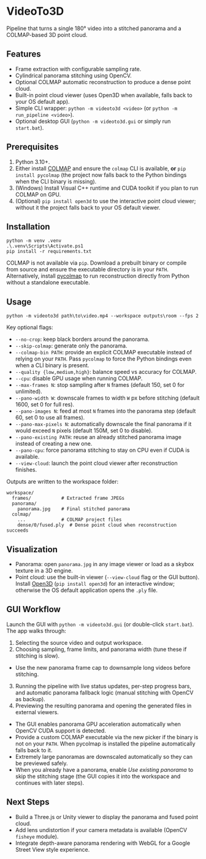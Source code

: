# VideoTo3D

Pipeline that turns a single 180° video into a stitched panorama and a COLMAP-based 3D point cloud.

## Features

- Frame extraction with configurable sampling rate.
- Cylindrical panorama stitching using OpenCV.
- Optional COLMAP automatic reconstruction to produce a dense point cloud.
- Built-in point cloud viewer (uses Open3D when available, falls back to your OS default app).
- Simple CLI wrapper: `python -m videoto3d <video>` (or `python -m run_pipeline <video>`).
- Optional desktop GUI (`python -m videoto3d.gui` or simply run `start.bat`).

## Prerequisites

1. Python 3.10+.
2. Either install [COLMAP](https://colmap.github.io/install.html) and ensure the `colmap` CLI is available, **or** `pip install pycolmap` (the project now falls back to the Python bindings when the CLI binary is missing).
3. (Windows) Install Visual C++ runtime and CUDA toolkit if you plan to run COLMAP on GPU.
4. (Optional) `pip install open3d` to use the interactive point cloud viewer; without it the project falls back to your OS default viewer.

## Installation

```pwsh
python -m venv .venv
.\.venv\Scripts\Activate.ps1
pip install -r requirements.txt
```

COLMAP is not available via `pip`. Download a prebuilt binary or compile from source and ensure the executable directory is in your `PATH`. Alternatively, install [pycolmap](https://github.com/colmap/pycolmap) to run reconstruction directly from Python without a standalone executable.

## Usage

```pwsh
python -m videoto3d path\to\video.mp4 --workspace outputs\room --fps 2
```

Key optional flags:

- `--no-crop`: keep black borders around the panorama.
- `--skip-colmap`: generate only the panorama.
- `--colmap-bin PATH`: provide an explicit COLMAP executable instead of relying on your `PATH`. Pass `pycolmap` to force the Python bindings even when a CLI binary is present.
- `--quality {low,medium,high}`: balance speed vs accuracy for COLMAP.
- `--cpu`: disable GPU usage when running COLMAP.
- `--max-frames N`: stop sampling after `N` frames (default 150, set 0 for unlimited).
- `--pano-width W`: downscale frames to width `W` px before stitching (default 1600, set 0 for full res).
- `--pano-images N`: feed at most `N` frames into the panorama step (default 60, set 0 to use all frames).
- `--pano-max-pixels N`: automatically downscale the final panorama if it would exceed `N` pixels (default 150M, set 0 to disable).
- `--pano-existing PATH`: reuse an already stitched panorama image instead of creating a new one.
- `--pano-cpu`: force panorama stitching to stay on CPU even if CUDA is available.
- `--view-cloud`: launch the point cloud viewer after reconstruction finishes.

Outputs are written to the workspace folder:

```
workspace/
  frames/           # Extracted frame JPEGs
  panorama/
    panorama.jpg    # Final stitched panorama
  colmap/
    ...             # COLMAP project files
    dense/0/fused.ply  # Dense point cloud when reconstruction succeeds
```

## Visualization

- Panorama: open `panorama.jpg` in any image viewer or load as a skybox texture in a 3D engine.
- Point cloud: use the built-in viewer (`--view-cloud` flag or the GUI button). Install [Open3D](http://www.open3d.org/) (`pip install open3d`) for an interactive window; otherwise the OS default application opens the `.ply` file.

## GUI Workflow

Launch the GUI with `python -m videoto3d.gui` (or double-click `start.bat`). The app walks through:

1. Selecting the source video and output workspace.
2. Choosing sampling, frame limits, and panorama width (tune these if stitching is slow).
  - Use the new panorama frame cap to downsample long videos before stitching.
3. Running the pipeline with live status updates, per-step progress bars, and automatic panorama fallback logic (manual stitching with OpenCV as backup).
4. Previewing the resulting panorama and opening the generated files in external viewers.
  - The GUI enables panorama GPU acceleration automatically when OpenCV CUDA support is detected.
  - Provide a custom COLMAP executable via the new picker if the binary is not on your `PATH`. When pycolmap is installed the pipeline automatically falls back to it.
  - Extremely large panoramas are downscaled automatically so they can be previewed safely.
  - When you already have a panorama, enable *Use existing panorama* to skip the stitching stage (the GUI copies it into the workspace and continues with later steps).

## Next Steps

- Build a Three.js or Unity viewer to display the panorama and fused point cloud.
- Add lens undistortion if your camera metadata is available (OpenCV `fisheye` module).
- Integrate depth-aware panorama rendering with WebGL for a Google Street View style experience.
